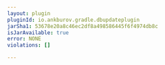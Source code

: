 ```yaml
---
layout: plugin
pluginId: io.ankburov.gradle.dbupdateplugin
jarSha1: 53678e20a8c46ec2df8a498586445f6f4974db8c
isJarAvailable: true
error: NONE
violations: []

---
```

